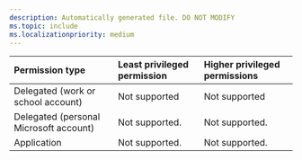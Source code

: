 ```yaml
---
description: Automatically generated file. DO NOT MODIFY
ms.topic: include
ms.localizationpriority: medium
---
```


|Permission type|Least privileged permission|Higher privileged permissions|
|:---|:---|:---|
|Delegated (work or school account) |Not supported |Not supported|
|Delegated (personal Microsoft account)|Not supported.|Not supported.|
|Application|Not supported.|Not supported.|

